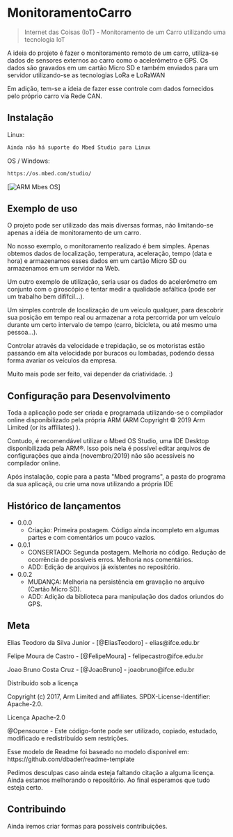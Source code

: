 # MonitoramentoCarro
> Internet das Coisas (IoT) - Monitoramento de um Carro utilizando uma tecnologia IoT

<p>A ideia do projeto é fazer o monitoramento remoto de um carro, utiliza-se dados de sensores externos ao carro como o acelerômetro e GPS. Os dados são gravados em um cartão Micro SD e também enviados para um servidor utilizando-se as tecnologias LoRa e LoRaWAN</p>
<p>Em adição, tem-se a ideia de fazer esse controle com dados fornecidos pelo próprio carro via Rede CAN.</p>

## Instalação

Linux:
```sh
Ainda não há suporte do Mbed Studio para Linux
```

OS / Windows:

```sh
https://os.mbed.com/studio/
```

[![ARM Mbes OS](https://user-images.githubusercontent.com/51264248/68382976-86845200-0133-11ea-8274-3855aa66dab3.png)]


## Exemplo de uso

<p>O projeto pode ser utilizado das mais diversas formas, não limitando-se apenas a idéia de monitoramento de um carro.</p>
<p>No nosso exemplo, o monitoramento realizado é bem simples. Apenas obtemos dados de localização, temperatura, aceleração, tempo (data e hora) e armazenamos esses dados em um cartão Micro SD ou armazenamos em um servidor na Web.</p>
<p>Um outro exemplo de utilização, seria usar os dados do acelerômetro em conjunto com o giroscópio e tentar medir a qualidade asfáltica (pode ser um trabalho bem difífcil...).</p>
<p>Um simples controle de localização de um veículo qualquer, para descobrir sua posição em tempo real ou armazenar a rota percorrida por um veículo durante um certo intervalo de tempo (carro, bicicleta, ou até mesmo uma pessoa...).</p>
<p>Controlar através da velocidade e trepidação, se os motoristas estão passando em alta velocidade por buracos ou lombadas, podendo dessa forma avariar os veículos da empresa.</p>
<p>Muito mais pode ser feito, vai depender da criatividade. :)</p>

## Configuração para Desenvolvimento

<p>Toda a aplicação pode ser criada e programada utilizando-se o compilador online disponibilizado pela própria ARM (ARM Copyright © 2019 Arm Limited (or its affiliates) ). </p>
<p>Contudo, é recomendável utilizar o Mbed OS Studio, uma IDE Desktop disponibilizada pela ARM®. Isso pois nela é possível editar arquivos de configurações que ainda (novembro/2019) não são acessíveis no compilador online.</p>
<p>Após instalação, copie para a pasta "Mbed programs", a pasta do programa da sua aplicaçã, ou crie uma nova utilizando a própria IDE</p>

## Histórico de lançamentos

* 0.0.0
    * Criação: Primeira postagem. Código ainda incompleto em algumas partes e com comentários um pouco vazios.
* 0.0.1
    * CONSERTADO: Segunda postagem. Melhoria no código. Redução de ocorrência de possíveis erros. Melhoria nos comentários.
    * ADD: Edição de arquivos já existentes no repositório.
* 0.0.2
    * MUDANÇA: Melhoria na persistência em gravação no arquivo (Cartão Micro SD).
    * ADD: Adição da biblioteca para manipulação dos dados oriundos do GPS.

## Meta

<p>Elias Teodoro da Silva Junior - [@EliasTeodoro] - elias@ifce.edu.br </p>
<p>Felipe Moura de Castro - [@FelipeMoura] - felipecastro@ifce.edu.br </p> 
<p>Joao Bruno Costa Cruz - [@JoaoBruno] - joaobruno@ifce.edu.br </p>

<p>Distribuído sob a licença</p>
<p>Copyright (c) 2017, Arm Limited and affiliates. SPDX-License-Identifier: Apache-2.0.</p>
<p>Licença Apache-2.0</p>
<p>@Opensource - Este código-fonte pode ser utilizado, copiado, estudado, modificado e redistribuído sem restrições.</p>
<p>Esse modelo de Readme foi baseado no modelo disponível em: https://github.com/dbader/readme-template</p>
<p>Pedimos desculpas caso ainda esteja faltando citação a alguma licença. Ainda estamos melhorando o repositório. Ao final esperamos que tudo esteja certo.</p>

## Contribuindo

<p>Ainda iremos criar formas para possíveis contribuições.</p>

[MbedOS-image]: https://imgur.com/a/UdQ8Zk4
[MbedOS-url]: https://www.mbed.com/en/
